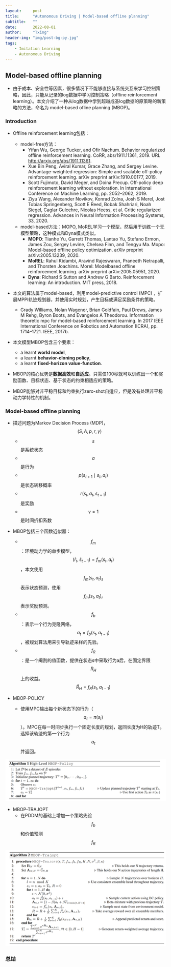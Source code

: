 ```yaml
---
layout:     post
title:      "Autonomous Driving | Model-based offline planning"
subtitle:   ""
date:       2022-08-01
author:     "Txing"
header-img: "img/post-bg-py.jpg"
tags:
    - Imitation Learning
    - Autonomous Driving
---
```


## Model-based offline planning
- 由于成本、安全性等因素，很多情况下不能够直接与系统交互来学习控制策略，因此，只能从记录的log数据中学习控制策略（offline reinforcement learning）。本文介绍了一种从log数据中学到超越成圣log数据的原策略的新策略的方法，命名为 model-based ofline planning (MBOP)。

### Introduction

- Offline reinforcement learning包括：
  - model-free方法：
    - Yifan Wu, George Tucker, and Ofir Nachum. Behavior regularized offline reinforcement learning. CoRR, abs/1911.11361, 2019. URL http://arxiv.org/abs/1911.11361.  
    - Xue Bin Peng, Aviral Kumar, Grace Zhang, and Sergey Levine. Advantage-weighted regression: Simple and scalable off-policy reinforcement learning. arXiv preprint arXiv:1910.00177, 2019.  
    - Scott Fujimoto, David Meger, and Doina Precup. Off-policy deep reinforcement learning without exploration. In International Conference on Machine Learning, pp. 2052–2062, 2019.  
    - Ziyu Wang, Alexander Novikov, Konrad Zolna, Josh S Merel, Jost Tobias Springenberg, Scott E Reed, Bobak Shahriari, Noah Siegel, Caglar Gulcehre, Nicolas Heess, et al. Critic regularized regression. Advances in Neural Information Processing Systems, 33, 2020.  
  - model-based方法：MOPO, MoREL学习一个模型，然后用于训练一个无模型策略，这种模式和Dyna模式类似。
    - **MOPO**: Tianhe Yu, Garrett Thomas, Lantao Yu, Stefano Ermon, James Zou, Sergey Levine, Chelsea Finn, and Tengyu Ma. Mopo: Model-based offline policy optimization. arXiv preprint arXiv:2005.13239, 2020.  
    - **MoREL**: Rahul Kidambi, Aravind Rajeswaran, Praneeth Netrapalli, and Thorsten Joachims. Morel: Modelbased offline reinforcement learning. arXiv preprint arXiv:2005.05951, 2020.  
    - **Dyna**: Richard S Sutton and Andrew G Barto. Reinforcement learning: An introduction. MIT press, 2018.  

- 本文的算法属于model-based，利用model-predictive control (MPC) ，扩展MPPI轨迹规划器，并使用实时规划，产生目标或满足奖励条件的策略。
  - Grady Williams, Nolan Wagener, Brian Goldfain, Paul Drews, James M Rehg, Byron Boots, and Evangelos A Theodorou. Information theoretic mpc for model-based reinforcement learning. In 2017 IEEE International Conference on Robotics and Automation (ICRA), pp. 1714–1721. IEEE, 2017b.  

- 本文模型MBOP包含三个要素：
  - a learnt **world model**, 
  - a learnt **behavior-cloning policy**, 
  - a learnt **fixed-horizon value-function**.  
- MBOP的核心优势是**数据高效**和**自适应**。只需仅100秒就可以训练出一个和奖励函数、目标状态、基于状态的约束相适应的策略。
- MBOP能够对非平稳目标和约束执行zero-shot自适应，但是没有处理非平稳动力学特性的机制。

### Model-based offline planning

- 描述问题为Markov Decision Process (MDP)，$$(S,A,p,r,\gamma)$$
  - $$s$$是系统状态
  - $$a$$是行为
  - $$p(s_{t+1}\mid s_t,a_t)$$是状态转移概率
  - $$r(s_t,a_t,s_{t+1})$$是奖励
  - $$\gamma=1$$是时间折扣系数
- MBOP包括三个函数近似器：
  - $$f_m$$：环境动力学的单步模型，$$(\hat{r}_t,\hat{s}_{t+1})=f_m(s_t,a_t)$$，本文使用$$f_m(s_t,a_t)_s$$表示状态预测，使用$$f_m(s_t,a_t)_r$$表示奖励预测。
  - $$f_b$$：表示一个行为克隆网络，$$a_t=f_b(s_t,a_{t-1})$$，被规划算法用来引导轨迹采样的先验。
  - $$f_R$$：是一个阉割的值函数，提供在状态s中采取行为a后，在固定界限$$R_H$$上的收益。$$\hat{R}_H = f_R(s_t,a_{t-1})$$

- MBOP-POLICY
  - 使用MPC输出每个新状态下的行为（$$a_t=\pi(s_t)$$）。MPC在每一时间步执行一个固定长度的规划，返回长度为H的轨迹T。选择该轨迹的第一个行为$$a_t$$并返回。

![High-Level MBOP-Policy](https://raw.githubusercontent.com/txing-casia/txing-casia.github.io/master/img/20220802-1.png)

- MBOP-TRAJOPT
  - 在PDDM的基础上增加一个策略先验$$f_b$$和价值预测$$f_R$$

![MBOP-Trajopt](https://raw.githubusercontent.com/txing-casia/txing-casia.github.io/master/img/20220802-2.png)









### 总结

